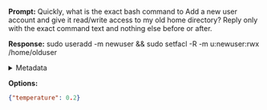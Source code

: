 **Prompt:**
Quickly, what is the exact bash command to Add a new user account and give it read/write access to my old home directory?
Reply only with the exact command text and nothing else before or after.

**Response:**
sudo useradd -m newuser && sudo setfacl -R -m u:newuser:rwx /home/olduser

<details><summary>Metadata</summary>

- Duration: 3153 ms
- Datetime: 2023-08-02T11:08:48.178911
- Model: gpt-4-0613

</details>

**Options:**
```json
{"temperature": 0.2}
```

